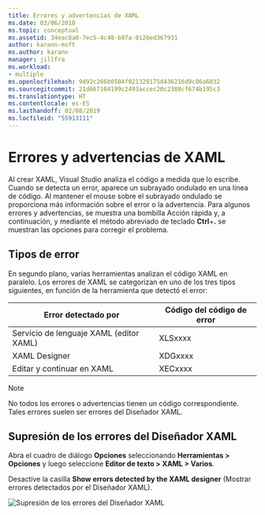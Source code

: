 ```yaml
---
title: Errores y advertencias de XAML
ms.date: 03/06/2018
ms.topic: conceptual
ms.assetid: 34eac8a0-7ec5-4c40-b97a-0126ed367931
author: karann-msft
ms.author: karann
manager: jillfra
ms.workload:
- multiple
ms.openlocfilehash: 9d92c266b0504f021328175d436216d9c86a6032
ms.sourcegitcommit: 21d667104199c2493accec20c2388cf674b195c3
ms.translationtype: HT
ms.contentlocale: es-ES
ms.lasthandoff: 02/08/2019
ms.locfileid: "55913111"
---
```

# <a name="xaml-errors-and-warnings"></a>Errores y advertencias de XAML

Al crear XAML, Visual Studio analiza el código a medida que lo escribe. Cuando se detecta un error, aparece un subrayado ondulado en una línea de código. Al mantener el mouse sobre el subrayado ondulado se proporciona más información sobre el error o la advertencia. Para algunos errores y advertencias, se muestra una bombilla Acción rápida y, a continuación, y mediante el método abreviado de teclado **Ctrl**+**.** se muestran las opciones para corregir el problema.

## <a name="error-types"></a>Tipos de error

En segundo plano, varias herramientas analizan el código XAML en paralelo. Los errores de XAML se categorizan en uno de los tres tipos siguientes, en función de la herramienta que detectó el error:

|**Error detectado por**|**Código del código de error**|
| - |-----------------|
|Servicio de lenguaje XAML (editor XAML)|XLSxxxx|
|XAML Designer|XDGxxxx|
|Editar y continuar en XAML|XECxxxx|

> [!Note]
> No todos los errores o advertencias tienen un código correspondiente. Tales errores suelen ser errores del Diseñador XAML.


## <a name="suppress-xaml-designer-errors"></a>Supresión de los errores del Diseñador XAML

Abra el cuadro de diálogo **Opciones** seleccionando **Herramientas > Opciones** y luego seleccione **Editor de texto > XAML > Varios**.

Desactive la casilla **Show errors detected by the XAML designer** (Mostrar errores detectados por el Diseñador XAML).

![Supresión de los errores del Diseñador XAML](../designers/media/suppress_xaml_designer_errors.png)
